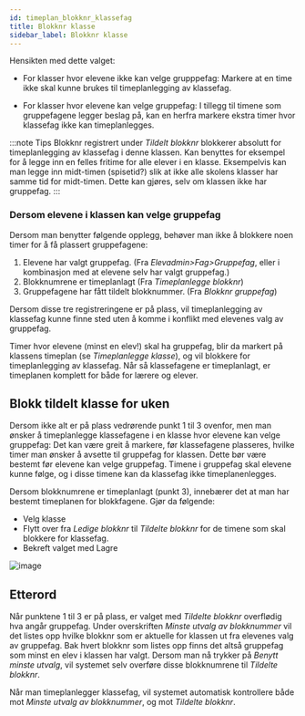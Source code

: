 ```yaml
---
id: timeplan_blokknr_klassefag
title: Blokknr klasse
sidebar_label: Blokknr klasse
---
```


Hensikten med dette valget:

- For klasser hvor elevene ikke kan velge grupppefag: Markere at en time ikke skal kunne brukes til timeplanlegging av  klassefag.

- For klasser hvor elevene kan velge gruppefag: I tillegg til timene som gruppefagene legger beslag på, kan en herfra markere ekstra timer hvor klassefag ikke kan timeplanlegges. 

:::note Tips 
Blokknr registrert under _Tildelt blokknr_ blokkerer absolutt for timeplanlegging av klassefag i denne klassen. Kan benyttes for eksempel for å legge inn en felles fritime for alle elever i en klasse. Eksempelvis kan man legge inn midt-timen (spisetid?) slik at ikke alle skolens klasser har samme tid for midt-timen. Dette kan gjøres, selv om klassen ikke har gruppefag. 
:::

### Dersom elevene i klassen kan velge gruppefag

Dersom man benytter følgende opplegg, behøver man ikke å blokkere noen timer for å få plassert gruppefagene:

1. Elevene har valgt gruppefag. (Fra _Elevadmin>Fag>Gruppefag_, eller i kombinasjon med at elevene selv har valgt gruppefag.)
2. Blokknumrene er timeplanlagt (Fra _Timeplanlegge blokknr_)
3. Gruppefagene har fått tildelt blokknummer. (Fra _Blokknr gruppefag_)

Dersom disse tre registreringene er på plass, vil timeplanlegging av klassefag kunne finne sted uten å komme i konflikt med elevenes valg av gruppefag.

Timer hvor elevene (minst en elev!) skal ha gruppefag, blir da markert på klassens timeplan (se _Timeplanlegge klasse_), og vil blokkere for timeplanlegging av  klassefag. Når så klassefagene er timeplanlagt, er timeplanen komplett for både for lærere og elever.

## Blokk tildelt klasse for uken
Dersom ikke alt er på plass vedrørende punkt 1 til 3 ovenfor, men man ønsker å timeplanlegge klassefagene i en klasse hvor elevene kan velge gruppefag:
Det kan være greit å markere, før klassefagene plasseres, hvilke timer man ønsker å avsette til gruppefag for klassen. Dette bør være bestemt før elevene kan velge gruppefag. Timene i gruppefag skal elevene kunne følge, og i disse timene kan da klassefag ikke timeplanenlegges.

Dersom blokknumrene er timeplanlagt (punkt 3), innebærer det at man har bestemt timeplanen for blokkfagene. Gjør da følgende:
- Velg klasse
- Flytt over fra _Ledige blokknr_ til _Tildelte blokknr_ for de timene som skal blokkere for klassefag.
- Bekreft valget med Lagre 

![image](https://user-images.githubusercontent.com/80097133/119110333-51dca080-ba22-11eb-8894-2298090e2502.png)

## Etterord
Når punktene 1 til 3 er på plass, er valget med _Tildelte blokknr_ overflødig hva angår gruppefag. Under overskriften _Minste utvalg av blokknummer_ vil det listes opp hvilke blokknr som er aktuelle for klassen ut fra elevenes valg av gruppefag. Bak hvert blokknr som listes opp finns det altså gruppefag som minst en elev i klassen har valgt. 
Dersom man nå trykker på _Benytt minste utvalg_, vil systemet selv overføre disse blokknumrene til _Tildelte blokknr_. 

Når man timeplanlegger klassefag, vil systemet automatisk kontrollere både mot  _Minste utvalg av blokknummer_, og mot _Tildelte blokknr_.
